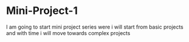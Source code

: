 # Mini-Project-1
I am going to start mini project series were i will start from basic projects and with time i will move towards complex projects
